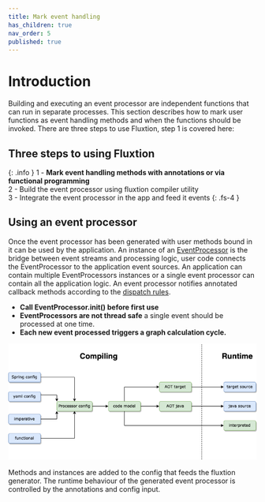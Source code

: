```yaml
---
title: Mark event handling
has_children: true
nav_order: 5
published: true
---
```


# Introduction

Building and executing an event processor are independent functions that can run in separate processes. This section
describes how to mark user functions as event handling methods and when the functions should be invoked. There are
three steps to use Fluxtion, step 1 is covered here:

## Three steps to using Fluxtion

{: .info }
1 - **Mark event handling methods with annotations or via functional programming**<br>
2 - Build the event processor using fluxtion compiler utility<br>
3 - Integrate the event processor in the app and feed it events
{: .fs-4 }

## Using an event processor

Once the event processor has been generated with user methods bound in it can be used by the application. An instance of
an
[EventProcessor](https://github.com/v12technology/fluxtion/tree/{{site.fluxtion_version}}/runtime/src/main/java/com/fluxtion/runtime/EventProcessor.java)
is the bridge between event streams and processing logic, user code connects the EventProcessor to the application event
sources. An application can contain multiple EventProcessors instances or a single event processor can contain all the
application logic. An event processor notifies annotated callback methods according to the [dispatch rules](../core-technology#event-dispatch-rules).

- **Call EventProcessor.init() before first use**
- **EventProcessors are not thread safe** a single event should be processed at one time.
- **Each new event processed triggers a graph calculation cycle.**

![](../images/integration_overview-running.drawio.png)

Methods and instances are added to the config that feeds the fluxtion generator. The runtime behaviour of the generated
event processor is controlled by the annotations and config input. 